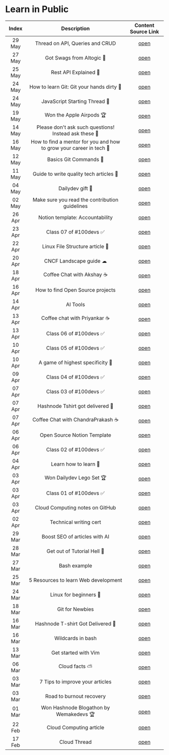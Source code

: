 # Learn in Public

|Index| Description | Content Source Link |
|:--:|:--------------:|:------------------:|
|29 May|Thread on API, Queries and CRUD| [open](https://twitter.com/shubhstwt/status/1663191807424098304?s=20)
|27 May|Got Swags from Altogic 💜|[open](https://twitter.com/shubhstwt/status/1662370520967553025?s=20)
|25 May|Rest API Explained 🧵|[open](https://twitter.com/shubhstwt/status/1661725150973419521?s=20)
|24 May|How to learn Git: Git your hands dirty 🧵|[open](https://twitter.com/shubhstwt/status/1661415984224432128?s=20)
|24 May|JavaScript Starting Thread 🧵|[open](https://twitter.com/shubhstwt/status/1661267275679412224?s=20)
|19 May|Won the Apple Airpods 🏆|[open](https://twitter.com/shubhstwt/status/1659537318863335424?s=20)
|14 May|Please don't ask such questions! Instead ask these 🧵|[open](https://twitter.com/shubhstwt/status/1657793720564199424?s=20)
|16 May|How to find a mentor for you and how to grow your career in tech 🧵|[open](https://twitter.com/shubhstwt/status/1658503972511170561?s=20)
|12 May|Basics Git Commands 🧵|[open](https://twitter.com/shubhstwt/status/1657039535836938240?s=20)
|11 May|Guide to write quality tech articles 📖|[open](https://twitter.com/shubhstwt/status/1656533669421662208?s=20)
|04 May|Dailydev gift 🎁|[open](https://twitter.com/shubhstwt/status/1654006694362611712?s=20)
|02 May|Make sure you read the contribution guidelines|[open](https://twitter.com/shubhstwt/status/1653343782165962753)
|26 Apr|Notion template: Accountability| [open](https://twitter.com/shubhstwt/status/1651191929043058690)
|23 Apr|Class 07 of #100devs ✅|[open](https://twitter.com/shubhstwt/status/1650174176572092416)
|22 Apr|Linux File Structure article 📖|[open](https://twitter.com/shubhstwt/status/1649707361685364738)
|20 Apr|CNCF Landscape guide ☁|[open](https://twitter.com/shubhstwt/status/1649027638047174658)
|18 Apr|Coffee Chat with Akshay ☕|[open](https://twitter.com/shubhstwt/status/1648381187000524800?s=20)
|16 Apr|How to find Open Source projects|[open](https://twitter.com/shubhstwt/status/1647326245045284866?s=20)
|14 Apr|AI Tools |[open](https://twitter.com/shubhstwt/status/1646792925198815233)
|13 Apr|Coffee chat with Priyankar ☕|[open](https://twitter.com/shubhstwt/status/1646543974512070657?s=20)
|13 Apr|Class 06 of #100devs ✅|[open](https://twitter.com/shubhstwt/status/1646446212760088576?s=20)
|10 Apr|Class 05 of #100devs ✅|[open](https://twitter.com/shubhstwt/status/1645481632005234688)
|10 Apr|A game of highest specificity 🎲|[open](https://twitter.com/shubhstwt/status/1645340715818549249)
|09 Apr|Class 04 of #100devs ✅|[open](https://twitter.com/shubhstwt/status/1644774883409432576)
|07 Apr|Class 03 of #100devs ✅|[open](https://twitter.com/shubhstwt/status/1644379539731288064?s=20)
|07 Apr|Hashnode Tshirt got delivered 👕|[open](https://twitter.com/shubhstwt/status/1644298439877066753?s=20)
|07 Apr|Coffee Chat with ChandraPrakash ☕|[open](https://twitter.com/shubhstwt/status/1644258942535761920?s=20)
|06 Apr|Open Source Notion Template|[open](https://twitter.com/shubhstwt/status/1644038475317133312?s=20)
|06 Apr|Class 02 of #100devs ✅|[open](https://twitter.com/shubhstwt/status/1643710613221416960?s=20)
|04 Apr|Learn how to learn 🧾|[open](https://twitter.com/shubhstwt/status/1643216396548186112?s=20)
|03 Apr|Won Dailydev Lego Set 🏆|[open](https://twitter.com/shubhstwt/status/1642925104798793728?s=20)
|03 Apr|Class 01 of #100devs ✅|[open](https://twitter.com/shubhstwt/status/1642870069893173248?s=20)
|03 Apr|Cloud Computing notes on GitHub|[open](https://twitter.com/shubhstwt/status/1642807689532297217?s=20)
|02 Apr|Technical writing cert|[open](https://twitter.com/shubhstwt/status/1642269045297917952?s=20)
|29 Mar|Boost SEO of articles with AI|[open](https://twitter.com/shubhstwt/status/1640996078643449858?s=20)
|28 Mar|Get out of Tutorial Hell 🧵|[open](https://twitter.com/shubhstwt/status/1640700116205199361?s=20)
|27 Mar|Bash example|[open](https://twitter.com/shubhstwt/status/1640390945001836544?s=20)
|25 Mar|5 Resources to learn Web development|[open](https://twitter.com/shubhstwt/status/1639669491742253059?s=20)
|24 Mar|Linux for beginners 📑|[open](https://twitter.com/shubhstwt/status/1639247304636129281?s=20)
|18 Mar|Git for Newbies|[open](https://twitter.com/shubhstwt/status/1637143599451103232?s=20)
|16 Mar|Hashnode T-shirt Got Delivered 👕|[open](https://twitter.com/shubhstwt/status/1636323885149999104?s=20)
|16 Mar|Wildcards in bash |[open](https://twitter.com/shubhstwt/status/1636199717863317504?s=20)
|13 Mar|Get started with Vim|[open](https://www.notion.so/shubhworkspace/List-1e9fa036eb364d3e83cf32e20100e92d)
|06 Mar|Cloud facts ⛅|[open](https://twitter.com/shubhstwt/status/1632753413363585027?s=20)
|03 Mar|7 Tips to improve your articles|[open](https://twitter.com/shubhstwt/status/1631682675936206850?s=20)
|03 Mar|Road to burnout recovery|[open](https://twitter.com/shubhstwt/status/1631535632433532928?s=20)
|01 Mar|Won Hashnode Blogathon by Wemakedevs 🏆|[open](https://twitter.com/shubhstwt/status/1630827067305775104?s=20)
|22 Feb|Cloud Computing article|[open](https://twitter.com/shubhstwt/status/1626613871653052416?s=20)
|17 Feb|Cloud Thread|[open](https://twitter.com/shubhstwt/status/1626613871653052416?s=20)
